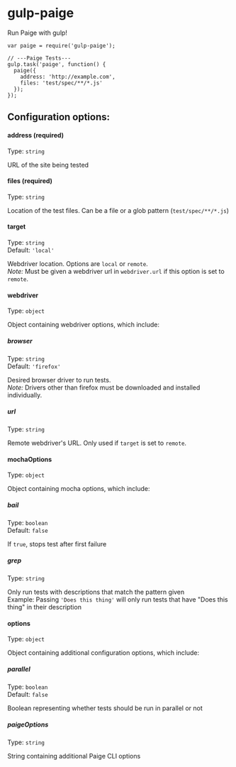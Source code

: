 # gulp-paige
Run Paige with gulp!

```
var paige = require('gulp-paige');

// ---Paige Tests---
gulp.task('paige', function() {
  paige({
    address: 'http://example.com',
    files: 'test/spec/**/*.js'
  });
});
```

## Configuration options:

#### address (required)
Type: `string`

URL of the site being tested

#### files (required)
Type: `string`

Location of the test files. Can be a file or a glob pattern (`test/spec/**/*.js`)

#### target
Type: `string`  
Default: `'local'`

Webdriver location. Options are `local` or `remote`.  
*Note:* Must be given a webdriver url in `webdriver.url` if this option is set to `remote`.

#### webdriver
Type: `object`

Object containing webdriver options, which include:

##### browser
Type: `string`  
Default: `'firefox'`

Desired browser driver to run tests.  
*Note:* Drivers other than firefox must be downloaded and installed individually.

##### url
Type: `string`

Remote webdriver's URL. Only used if `target` is set to `remote`.

#### mochaOptions
Type: `object`

Object containing mocha options, which include:

##### bail
Type: `boolean`  
Default: `false`

If `true`, stops test after first failure

##### grep
Type: `string`

Only run tests with descriptions that match the pattern given  
Example: Passing `'Does this thing'` will only run tests that have "Does this thing" in their description

#### options
Type: `object`

Object containing additional configuration options, which include:

##### parallel
Type: `boolean`  
Default: `false`

Boolean representing whether tests should be run in parallel or not

##### paigeOptions
Type: `string`

String containing additional Paige CLI options
